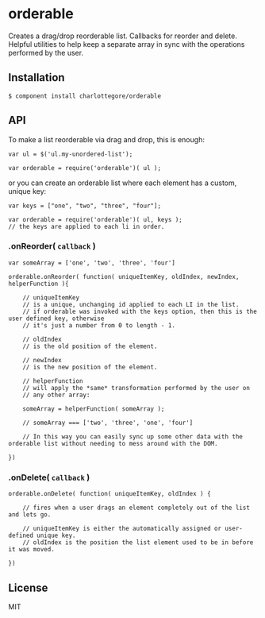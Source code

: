 
# orderable

  Creates a drag/drop reorderable list. Callbacks for reorder and delete. Helpful utilities
  to help keep a separate array in sync with the operations performed by the user. 

## Installation

    $ component install charlottegore/orderable

## API

  To make a list reorderable via drag and drop, this is enough:

	var ul = $('ul.my-unordered-list');

	var orderable = require('orderable')( ul );

  or you can create an orderable list where each element has a custom, unique key:

  	var keys = ["one", "two", "three", "four"];

  	var orderable = require('orderable')( ul, keys );
  	// the keys are applied to each li in order.
   
### .onReorder( `callback` )

    var someArray = ['one', 'two', 'three', 'four']

    orderable.onReorder( function( uniqueItemKey, oldIndex, newIndex, helperFunction ){ 

    	// uniqueItemKey
    	// is a unique, unchanging id applied to each LI in the list.
    	// if orderable was invoked with the keys option, then this is the user defined key, otherwise
    	// it's just a number from 0 to length - 1.

    	// oldIndex 
    	// is the old position of the element.

    	// newIndex
    	// is the new position of the element.

    	// helperFunction 
    	// will apply the *same* transformation performed by the user on 
    	// any other array:

    	someArray = helperFunction( someArray );

    	// someArray === ['two', 'three', 'one', 'four']

    	// In this way you can easily sync up some other data with the orderable list without needing to mess around with the DOM. 

    })

### .onDelete( `callback` )

    orderable.onDelete( function( uniqueItemKey, oldIndex ) {

    	// fires when a user drags an element completely out of the list and lets go. 

    	// uniqueItemKey is either the automatically assigned or user-defined unique key.
    	// oldIndex is the position the list element used to be in before it was moved.
 
    })

## License

  MIT
